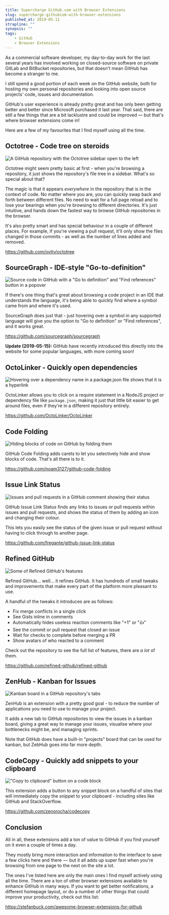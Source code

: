 ```yaml
---
title: Supercharge GitHub.com with Browser Extensions
slug: supercharge-githubcom-with-browser-extensions
published_at: 2019-05-11
strapline: ""
synopsis: ""
tags:
    - GitHub
    - Browser Extensions
---
```


As a commercial software developer, my day-to-day work for the last several years has involved working on closed-source software on private GitLab and BitBucket repositories, but that doesn't mean GitHub has become a stranger to me.

I still spend a good portion of each week on the GitHub website, both for hosting my own personal repositories and looking into open source projects' code, issues and documentation.

GitHub's user experience is already pretty great and has only been getting better and better since Microsoft purchased it last year. That said, there are still a few things that are a bit lacklustre and could be improved — but that's where browser extensions come in!

Here are a few of my favourites that I find myself using all the time.

## Octotree - Code tree on steroids

![A GitHub repository with the Octotree sidebar open to the left](/images/articles/octotree.png)

Octotree might seem pretty basic at first - when you're browsing a repository, it just shows the repository's file tree in a sidebar. What's so special about that?

The magic is that it appears *everywhere* in the repository that is in the context of code. No matter where you are, you can quickly swap back and forth between different files. No need to wait for a full page reload and to lose your bearings when you're browsing to different directories. It's just intuitive, and hands down the fastest way to browse GitHub repositories in the browser.

It's also pretty smart and has special behaviour in a couple of different places. For example, if you're viewing a pull request, it'll only show the files changed in those commits - as well as the number of lines added and removed.

<https://github.com/ovity/octotree>

## SourceGraph - IDE-style "Go-to-definition"

![Source code in GitHub with a "Go to definition" and "Find references" button in a popover](/images/articles/sourcegraph.png)

If there's one thing that's great about browsing a code project in an IDE that understands the language, it's being able to quickly find where a symbol came from and where it's used.

SourceGraph does just that - just hovering over a symbol in any supported language will give you the option to "Go to definition" or "Find references", and it works great.

<https://github.com/sourcegraph/sourcegraph>

**Update (2019-05-15):** GitHub have recently introduced this directly into the website for some popular languages, with more coming soon!

## OctoLinker - Quickly open dependencies

![Hovering over a dependency name in a package.json file shows that it is a hyperlink](/images/articles/octolinker.png)

OctoLinker allows you to click on a require statement in a NodeJS project or dependency file like `package.json`, making it just that little bit easier to get around files, even if they're in a different repository entirely.

<https://github.com/OctoLinker/OctoLinker>

## Code Folding

![Hiding blocks of code on GitHub by folding them](/images/articles/code-folding.png)

GitHub Code Folding adds carets to let you selectively hide and show blocks of code. That's all there is to it.

<https://github.com/noam3127/github-code-folding>

## Issue Link Status

![Issues and pull requests in a GitHub comment showing their status](/images/articles/issue-link-status.png)

GitHub Issue Link Status finds any links to issues or pull requests within issues and pull requests, and shows the status of them by adding an icon and changing their colour.

This lets you easily see the status of the given issue or pull request without having to click through to another page.

<https://github.com/fregante/github-issue-link-status>

## Refined GitHub

![Some of Refined GitHub's features](/images/articles/refined-github.png)

Refined GitHub... well... it refines GitHub. It has hundreds of small tweaks and improvements that make every part of the platform more pleasant to use.

A handful of the tweaks it introduces are as follows:

- Fix merge conflicts in a single click
- See Gists inline in comments
- Automatically hides useless reaction comments like "+1" or "👍"
- See the commit or pull request that closed an issue
- Wait for checks to complete before merging a PR
- Show avatars of who reacted to a comment

Check out the repository to see the full list of features, there are *a lot* of them.

<https://github.com/refined-github/refined-github>

## ZenHub - Kanban for Issues

![Kanban board in a GitHub repository's tabs](/images/articles/zenhub.png)

ZenHub is an extension with a pretty good goal - to reduce the number of applications you need to use to manage your project.

It adds a new tab to GitHub repositories to view the issues in a kanban board, giving a great way to manage your issues, visualise where your bottlenecks might be, and managing sprints.

Note that GitHub does have a built-in "projects" board that can be used for kanban, but ZebHub goes into far more depth.

## CodeCopy - Quickly add snippets to your clipboard

!["Copy to clipboard" button on a code block](/images/articles/codecopy.png)

This extension adds a button to any snippet block on a handful of sites that will immediately copy the snippet to your clipboard - including sites like GitHub and StackOverflow.

<https://github.com/zenorocha/codecopy>

## Conclusion

All in all, these extensions add a ton of value to GitHub if you find yourself on it even a couple of times a day.

They mostly bring more interaction and information to the interface to save a few clicks here and there  —  but it all adds up super fast when you're browsing from one page to the next on the site a lot.

The ones I've listed here are only the main ones I find myself actively using all the time. There are a ton of other browser extensions available to enhance GitHub in many ways. If you want to get better notifications, a different homepage layout, or do a number of other things that could improve your productivity, check out this list:

<https://stefanbuck.com/awesome-browser-extensions-for-github>
